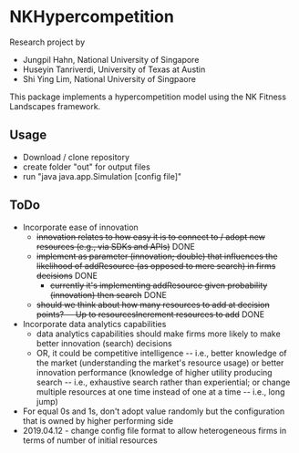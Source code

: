 # NKHypercompetition

Research project by 
- Jungpil Hahn, National University of Singapore
- Huseyin Tanriverdi, University of Texas at Austin
- Shi Ying Lim, National University of Singpaore

This package implements a hypercompetition model using the NK Fitness Landscapes framework.  

## Usage
- Download / clone repository
- create folder "out" for output files
- run "java java.app.Simulation [config file]"

## ToDo
- Incorporate ease of innovation
	- ~~innovation relates to how easy it is to connect to / adopt new resources (e.g., via SDKs and APIs)~~ DONE
	- ~~implement as parameter (innovation; double) that influences the likelihood of addResource (as opposed to mere search) in firms decisions~~ DONE
		- ~~currently it's implementing addResource given probability (innovation) then search~~ DONE
	- ~~should we think about how many resources to add at decision points?  -- Up to resourcesIncrement resources to add~~ DONE
- Incorporate data analytics capabilities
	- data analytics capabilities should make firms more likely to make better innovation (search) decisions
	- OR, it could be competitive intelligence -- i.e., better knowledge of the market (understanding the market's resource usage) or better innovation performance (knowledge of higher utility producing search -- i.e., exhaustive search rather than experiential; or change multiple resources at one time instead of one at a time -- i.e., long jump) 
- For equal 0s and 1s, don't adopt value randomly but the configuration that is owned by higher performing side 
- 2019.04.12 - change config file format to allow heterogeneous firms in terms of number of initial resources 